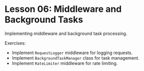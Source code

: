 # Lesson 06: Middleware and Background Tasks

Implementing middleware and background task processing.

Exercises:
- Implement `RequestLogger` middleware for logging requests.
- Implement `BackgroundTaskManager` class for task management.
- Implement `RateLimiter` middleware for rate limiting.


